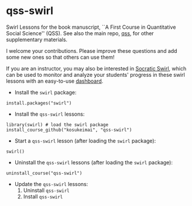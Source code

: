 # qss-swirl
Swirl Lessons for the book manuscript, ``A First Course in Quantitative Social Science'' (QSS). See also the main repo, [qss](../../../qss), for other supplementary materials.  

I welcome your contributions.  Please improve these questions and add some new ones so that others can use them!

If you are an instructor, you may also be interested in [Socratic Swirl](https://github.com/dimagor/socraticswirl), which can be used to monitor and analyze your students' progress in these swirl lessons with an easy-to-use [dashboard](https://github.com/dimagor/socraticswirlInstructor).

* Install the `swirl` package:
```
install.packages("swirl")
```

* Install the `qss-swirl` lessons:
```
library(swirl) # load the swirl package
install_course_github("kosukeimai", "qss-swirl")
```

* Start a `qss-swirl` lesson (after loading the `swirl` package):
```
swirl()
```

* Uninstall the `qss-swirl` lessons (after loading the `swirl` package):
```
uninstall_course("qss-swirl")
```

* Update the `qss-swirl` lessons:  
  1. Uninstall `qss-swirl` 
  2. Install `qss-swirl`
